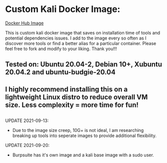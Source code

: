 # Custom Kali Docker Image:

[Docker Hub Image](https://hub.docker.com/repository/docker/fonalex45/project-repo-1)

This is custom kali docker image that saves on installation time of tools and potential dependencies issues. I add to the image every so often as I discover more tools or find a better alias for a particular container. Please feel free to fork and modify to your liking. Thank you!!!

## Tested on: Ubuntu 20.04-2, Debian 10+, Xubuntu 20.04.2 and ubuntu-budgie-20.04

## I highly recommend installing this on a lightweight Linux distro to reduce overall VM size. Less complexity = more time for fun!

##

UPDATE 2021-09-13:
 - Due to the image size creep, 10G+ is not ideal, I am researching breaking up tools into seperate images to provide additional flexibility.

UPDATE 2021-09-20:
 - Burpsuite has it's own image and a kali base image with a sudo user. 
